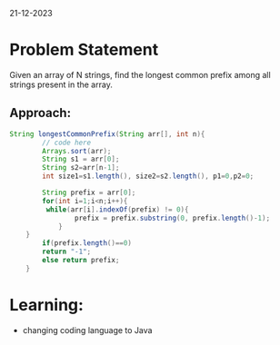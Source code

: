 21-12-2023

# Problem Statement

Given an array of N strings, find the longest common prefix among all strings present in the array.

## Approach:

```Java
String longestCommonPrefix(String arr[], int n){
        // code here
        Arrays.sort(arr);
        String s1 = arr[0];
        String s2=arr[n-1];
        int size1=s1.length(), size2=s2.length(), p1=0,p2=0;

        String prefix = arr[0];
        for(int i=1;i<n;i++){
         while(arr[i].indexOf(prefix) != 0){
                prefix = prefix.substring(0, prefix.length()-1);
            }
    }
        if(prefix.length()==0)
        return "-1";
        else return prefix;
    }
```

# Learning:

- changing coding language to Java
